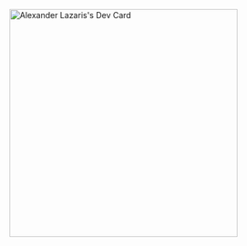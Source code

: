 
<a href="https://app.daily.dev/alzrs"><img src="https://api.daily.dev/devcards/a4f731daf6964ff79a1120437bc6bd2b.png?r=53j" width="400" alt="Alexander Lazaris's Dev Card"/></a>
